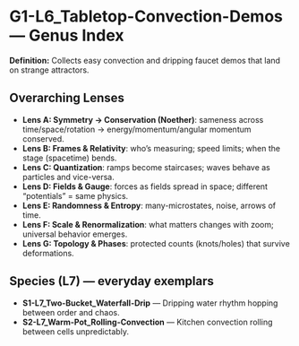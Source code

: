 # G1-L6_Tabletop-Convection-Demos — Genus Index
**Definition:** Collects easy convection and dripping faucet demos that land on strange attractors.

## Overarching Lenses

- **Lens A: Symmetry -> Conservation (Noether)**: sameness across time/space/rotation → energy/momentum/angular momentum conserved.
- **Lens B: Frames & Relativity**: who’s measuring; speed limits; when the stage (spacetime) bends.
- **Lens C: Quantization**: ramps become staircases; waves behave as particles and vice-versa.
- **Lens D: Fields & Gauge**: forces as fields spread in space; different “potentials” = same physics.
- **Lens E: Randomness & Entropy**: many-microstates, noise, arrows of time.
- **Lens F: Scale & Renormalization**: what matters changes with zoom; universal behavior emerges.
- **Lens G: Topology & Phases**: protected counts (knots/holes) that survive deformations.

## Species (L7) — everyday exemplars
- **S1-L7_Two-Bucket_Waterfall-Drip** — Dripping water rhythm hopping between order and chaos.
- **S2-L7_Warm-Pot_Rolling-Convection** — Kitchen convection rolling between cells unpredictably.
